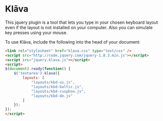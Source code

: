 Klãva
=====

This jquery plugin is a tool that lets you type in your chosen keyboard layout even if the layout is not installed on your computer. Also you can simulate key presses using your mouse.

To use Klãva, include the following into the head of your document:
```html
<link rel="stylesheet" href="klava.css" type="text/css" />
<script src="http://code.jquery.com/jquery-1.8.3.min.js"></script>
<script src="jquery.klava.js"></script>
<script>
$(document).ready(function() {
    $('textarea').klava({
        layouts: [
            "layouts/kbd-us.js",
            "layouts/kbd-baltic.js",
            "layouts/kbd-rusphon.js",
            "layouts/kbd-de.js"
        ]
    });
});
</script>
```
